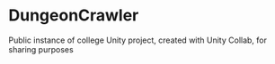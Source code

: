# DungeonCrawler
 Public instance of college Unity project, created with Unity Collab, for sharing purposes
